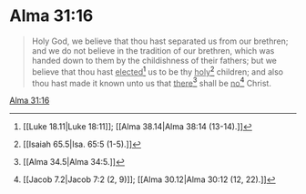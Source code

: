 # Alma 31:16

> Holy God, we believe that thou hast separated us from our brethren; and we do not believe in the tradition of our brethren, which was handed down to them by the childishness of their fathers; but we believe that thou hast <u>elected</u>[^a] us to be thy <u>holy</u>[^b] children; and also thou hast made it known unto us that <u>there</u>[^c] shall be <u>no</u>[^d] Christ.

[Alma 31:16](https://www.churchofjesuschrist.org/study/scriptures/bofm/alma/31?lang=eng&id=p16#p16)


[^a]: [[Luke 18.11|Luke 18:11]]; [[Alma 38.14|Alma 38:14 (13-14).]]
[^b]: [[Isaiah 65.5|Isa. 65:5 (1-5).]]
[^c]: [[Alma 34.5|Alma 34:5.]]
[^d]: [[Jacob 7.2|Jacob 7:2 (2, 9)]]; [[Alma 30.12|Alma 30:12 (12, 22).]]
